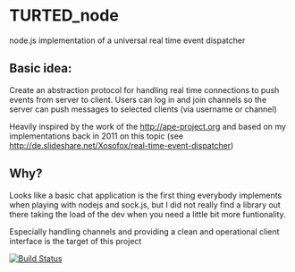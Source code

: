 TURTED_node
===========

node.js implementation of a universal real time event dispatcher

Basic idea:
-----------

Create an abstraction protocol for handling real time connections to push events from server to client.
Users can log in and join channels so the server can push messages to selected clients (via username or channel)

Heavily inspired by the work of the http://ape-project.org and based on my implementations back in 2011 on this topic
(see http://de.slideshare.net/Xosofox/real-time-event-dispatcher)

Why?
----

Looks like a basic chat application is the first thing everybody implements when playing with nodejs and sock.js, but
I did not really find a library out there taking the load of the dev when you need a little bit more funtionality.

Especially handling channels and providing a clean and operational client interface is the target of this project

[![Build Status](https://travis-ci.org/TURTED/TURTED_node.png?branch=master)](https://travis-ci.org/TURTED/TURTED_node)
